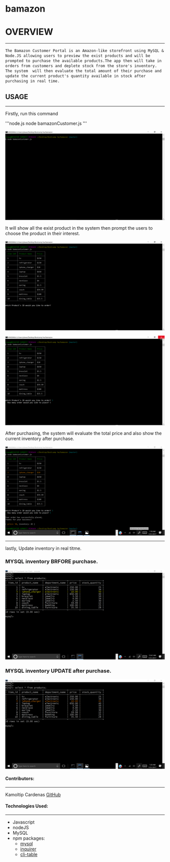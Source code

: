 # bamazon

# OVERVIEW
***

	The Bamazon Customer Portal is an Amazon-like storefront using MySQL & Node.JS allowing users to preview the exist products and will be prompted to purchase the available products.The app then will take in orders from customers and deplete stock from the store's inventory. The system  will then evaluate the total amount of their purchase and update the current product's quantity available in stock after purchasing in real time.


## USAGE
***
Firstly, run this command 

'''node.js
node bamazonCustomer.js
'''

![Run Node Command](/images/nodeCommand.png)

It will show all the exist product in the system then prompt the users to choose the product in their interest.

![Preview Products](/images/previewProducts.png)

![Preview Products](/images/prompt.png)

After purchasing, the system will evaluate the total price and also show the current inventory after purchase.

![Purchase](/images/purchase.png)
***

lastly, Update inventory in real titme.

### MYSQL inventory BRFORE purchase.
![sqlMark](/images/sqlMark.png)


### MYSQL inventory UPDATE after purchase.
![sqlMark](/images/sqlMark2.png)


#### Contributors:
***

Kamoltip Cardenas [GitHub](https://github.com/kamoltip)



#### Technologies Used:
***

* Javascript
* nodeJS
* MySQL
* npm packages:
	- [mysql](https://www.npmjs.com/package/mysql)
	- [inquirer](https://www.npmjs.com/package/inquirer)
	- [cli-table](https://www.npmjs.com/package/cli-table)



